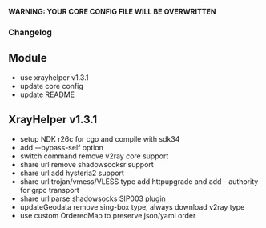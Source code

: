 **WARNING: YOUR CORE CONFIG FILE WILL BE OVERWRITTEN**
### Changelog
## Module
- use xrayhelper v1.3.1
- update core config
- update README

## XrayHelper v1.3.1
- setup NDK r26c for cgo and compile with sdk34
- add --bypass-self option
- switch command remove v2ray core support
- share url remove shadowsocksr support
- share url add hysteria2 support
- share url trojan/vmess/VLESS type add httpupgrade and add - authority for grpc transport
- share url parse shadowsocks SIP003 plugin
- updateGeodata remove sing-box type, always download v2ray type
- use custom OrderedMap to preserve json/yaml order
